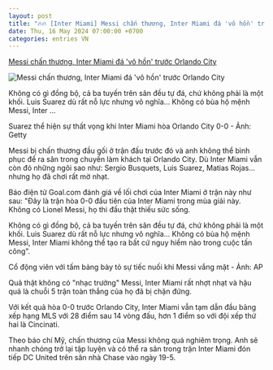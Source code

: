 ```yaml
---
layout: post
title: "🔥🔥 [Inter Miami] Messi chấn thương, Inter Miami đá 'vô hồn' trước Orlando City"
date: Thu, 16 May 2024 07:00:00 +0700
categories: entries VN
---
```

[Messi chấn thương, Inter Miami đá 'vô hồn' trước Orlando City](https://tuoitre.vn/messi-chan-thuong-inter-miami-da-vo-hon-truoc-orlando-city-2024051609173436.htm)

![Messi chấn thương, Inter Miami đá 'vô hồn' trước Orlando City](https://cdn1.tuoitre.vn/zoom/600_315/471584752817336320/2024/5/16/messi-1712200518359869402383-0-83-669-1361-crop-17158265230921552971761.jpg)

Không có gì đồng bộ, cả ba tuyến trên sân đều tự đá, chứ không phải là một khối. Luis Suarez dù rất nỗ lực nhưng vô nghĩa... Không có bùa hộ mệnh Messi, Inter ...

Suarez thể hiện sự thất vọng khi Inter Miami hòa Orlando City 0-0 - Ảnh: Getty

Messi bị chấn thương đầu gối ở trận đấu trước đó và anh không thể bình phục để ra sân trong chuyến làm khách tại Orlando City. Dù Inter Miami vẫn còn đó những ngôi sao như: Sergio Busquets, Luis Suarez, Matias Rojas... nhưng họ đã chơi rất mờ nhạt.

Báo điện tử Goal.com đánh giá về lối chơi của Inter Miami ở trận này như sau: "Đây là trận hòa 0-0 đầu tiên của Inter Miami trong mùa giải này. Không có Lionel Messi, họ thi đấu thật thiếu sức sống.

Không có gì đồng bộ, cả ba tuyến trên sân đều tự đá, chứ không phải là một khối. Luis Suarez dù rất nỗ lực nhưng vô nghĩa... Không có bùa hộ mệnh Messi, Inter Miami không thể tạo ra bất cứ nguy hiểm nào trong cuộc tấn công".

Cổ động viên với tấm bảng bày tỏ sự tiếc nuối khi Messi vắng mặt - Ảnh: AP

Quả thật không có "nhạc trưởng" Messi, Inter Miami rất nhợt nhạt và hậu quả là chuỗi 5 trận toàn thắng của họ đã bị chặn đứng.

Với kết quả hòa 0-0 trước Orlando City, Inter Miami vẫn tạm dẫn đầu bảng xếp hạng MLS với 28 điểm sau 14 vòng đấu, hơn 1 điểm so với đội xếp thứ hai là Cincinati.

Theo báo chí Mỹ, chấn thương của Messi không quá nghiêm trọng. Anh sẽ nhanh chóng trở lại tập luyện và có thể ra sân trong trận Inter Miami đón tiếp DC United trên sân nhà Chase vào ngày 19-5.

